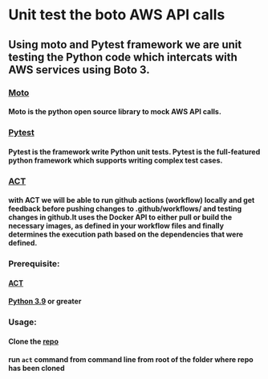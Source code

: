 # Unit test the boto AWS API calls 

## Using moto and Pytest framework we are unit testing the Python code which intercats with AWS services using Boto 3.

### [Moto](http://docs.getmoto.org/en/latest/index.html)

#### Moto is the python open source library to mock AWS API calls.

### [Pytest](https://docs.pytest.org/en/7.4.x/)

#### Pytest is the framework write Python unit tests. Pytest is the full-featured python framework which supports writing complex test cases.

### [ACT](https://github.com/nektos/act)

#### with ACT we will be able to run github actions (workflow) locally and get feedback before pushing changes to .github/workflows/ and testing changes in github.It uses the Docker API to either pull or build the necessary images, as defined in your workflow files and finally determines the execution path based on the dependencies that were defined.

### Prerequisite:

#### [ACT](https://github.com/nektos/act)
#### [Python 3.9](https://www.python.org/downloads/release/python-390/) or greater 


### Usage:

#### Clone the [repo](https://github.com/sktech730/unitest-with-moto)

#### run `act` command from command line from root of the folder where repo has been cloned


 